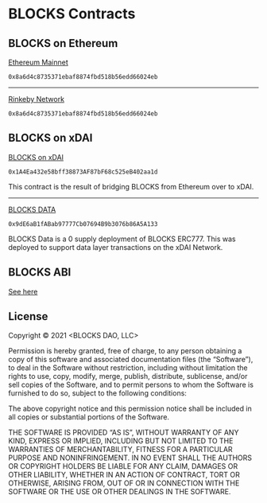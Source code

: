 # BLOCKS Contracts

## BLOCKS on Ethereum
[Ethereum Mainnet](https://etherscan.io/token/0x8a6d4c8735371ebaf8874fbd518b56edd66024eb)
```
0x8a6d4c8735371ebaf8874fbd518b56edd66024eb
```
-------------------------------------------------------------------------------------

[Rinkeby Network](https://rinkeby.etherscan.io/token/0x8a6d4c8735371ebaf8874fbd518b56edd66024eb)
```
0x8a6d4c8735371ebaf8874fbd518b56edd66024eb
```

## BLOCKS on xDAI
[BLOCKS on xDAI](https://blockscout.com/xdai/mainnet/token/0x1A4Ea432e58bff38873AF87bF68c525eB402aa1d/token-holders)

```
0x1A4Ea432e58bff38873AF87bF68c525eB402aa1d
```
This contract is the result of bridging BLOCKS from Ethereum over to xDAI.

-------------------------------------------------------------------------------------
[BLOCKS DATA](https://blockscout.com/xdai/mainnet/token/0x9dE6aB1fABab97777Cb07694B9b3076b86A5A133/token-transfers)
```
0x9dE6aB1fABab97777Cb07694B9b3076b86A5A133
```
BLOCKS Data is a 0 supply deployment of BLOCKS ERC777. This was deployed to support
data layer transactions on the xDAI Network.


## BLOCKS ABI

[See here](https://github.com/blocks-dao/blocks-data-example/blob/main/blocksAbi.json)


## License

Copyright © 2021 <BLOCKS DAO, LLC>

Permission is hereby granted, free of charge, to any person obtaining a copy of this software and associated documentation files (the “Software”), to deal in the Software without restriction, including without limitation the rights to use, copy, modify, merge, publish, distribute, sublicense, and/or sell copies of the Software, and to permit persons to whom the Software is furnished to do so, subject to the following conditions:

The above copyright notice and this permission notice shall be included in all copies or substantial portions of the Software.

THE SOFTWARE IS PROVIDED “AS IS”, WITHOUT WARRANTY OF ANY KIND, EXPRESS OR IMPLIED, INCLUDING BUT NOT LIMITED TO THE WARRANTIES OF MERCHANTABILITY, FITNESS FOR A PARTICULAR PURPOSE AND NONINFRINGEMENT. IN NO EVENT SHALL THE AUTHORS OR COPYRIGHT HOLDERS BE LIABLE FOR ANY CLAIM, DAMAGES OR OTHER LIABILITY, WHETHER IN AN ACTION OF CONTRACT, TORT OR OTHERWISE, ARISING FROM, OUT OF OR IN CONNECTION WITH THE SOFTWARE OR THE USE OR OTHER DEALINGS IN THE SOFTWARE.
